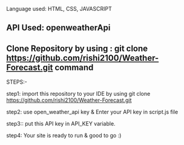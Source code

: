 Language used: HTML, CSS, JAVASCRIPT

API Used: openweatherApi
--------------------------------------------------------------------------------------------------------------
Clone Repository by using : git clone https://github.com/rishi2100/Weather-Forecast.git command
--------------------------------------------------------------------------------------------------------------

STEPS:-

step1: import this repository to your IDE by using git clone https://github.com/rishi2100/Weather-Forecast.git

step2: use open_weather_api key & Enter your API key in script.js file 

step3:: put this API key in API_KEY variable.

step4: Your site is ready to run & good to go :)

